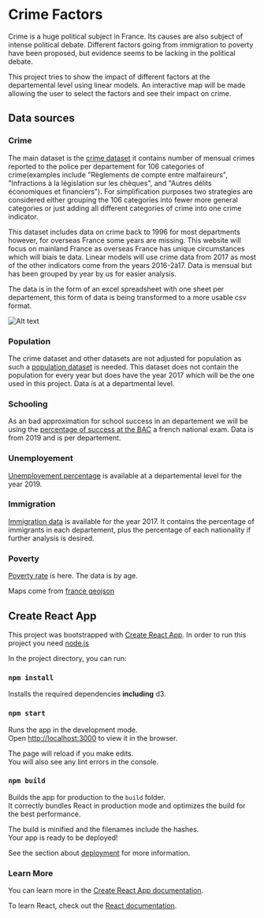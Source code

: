 # Crime Factors

Crime is a huge political subject in France. Its causes are also subject of intense political debate.
Different factors going from immigration to poverty have been proposed, but evidence seems to be lacking in the political debate. 


This project tries to show the impact of different factors at the departemental level using linear models. An interactive map will be made allowing the user to select the factors and see their impact on crime.

## Data sources

### Crime

The main dataset is the [crime dataset](https://www.data.gouv.fr/fr/datasets/chiffres-departementaux-mensuels-relatifs-aux-crimes-et-delits-enregistres-par-les-services-de-police-et-de-gendarmerie-depuis-janvier-1996/) it contains number of mensual crimes reported to the police per departement for 106 categories of crime(examples include "Règlements de compte entre malfaireurs", "Infractions à la législation sur les chèques", and "Autres délits économiques et financiers"). For simplification purposes two strategies are considered either grouping the 106 categories into fewer more general categories or just adding all different categories of crime into one crime indicator. 



This dataset includes data on crime back to 1996 for most departments however, for overseas France some years are missing. This website will focus on mainland France as overseas France has unique circumstances which will biais te data. Linear models will use crime data from 2017 as most of the other indicators come from the years 2016-2à17. Data is mensual but has been grouped by year by us for easier analysis. 


The data is in the form of an excel spreadsheet with one sheet per departement, this form of data is being transformed to a more usable csv format.


![Alt text](relative/path/to/img.jpg?raw=true "Title")


### Population

The crime dataset and other datasets are not adjusted for population as such a [population dataset](https://www.insee.fr/fr/statistiques/2012713) is needed. This dataset does not contain the population for every year but does have the year 2017 which will be the one used in this project. Data is at a departmental level.


### Schooling


As an bad approximation for school success in an departement we will be using the [percentage of success at the BAC](https://www.insee.fr/fr/statistiques/2012792) a french national exam. Data is from 2019 and is per departement.


### Unemployement


[Unemployement percentage](https://www.insee.fr/fr/statistiques/2134411) is available at a departemental level for the year 2019.


### Immigration

[Immigration data](https://www.insee.fr/fr/statistiques/2012727) is available for the year 2017. It contains the percentage of immigrants in each departement, plus the percentage of each nationality if further analysis is desired.


###  Poverty

[Poverty rate](https://www.insee.fr/fr/statistiques/2012803) is here. The data is by age.


 


Maps come from [france geojson](https://github.com/gregoiredavid/france-geojson)


## Create React App

This project was bootstrapped with [Create React App](https://github.com/facebook/create-react-app). In order to run this project you need [node.js](https://nodejs.org/en/)

In the project directory, you can run:
### `npm install`

Installs the required dependencies **including** d3. 

### `npm start`

Runs the app in the development mode.\
Open [http://localhost:3000](http://localhost:3000) to view it in the browser.

The page will reload if you make edits.\
You will also see any lint errors in the console.



### `npm build`

Builds the app for production to the `build` folder.\
It correctly bundles React in production mode and optimizes the build for the best performance.

The build is minified and the filenames include the hashes.\
Your app is ready to be deployed!

See the section about [deployment](https://facebook.github.io/create-react-app/docs/deployment) for more information.



### Learn More

You can learn more in the [Create React App documentation](https://facebook.github.io/create-react-app/docs/getting-started).

To learn React, check out the [React documentation](https://reactjs.org/).
